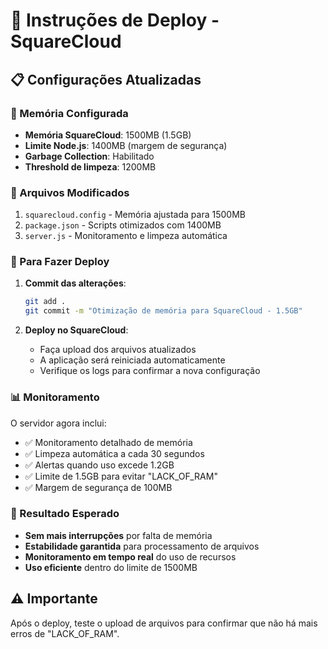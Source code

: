 # 🚀 Instruções de Deploy - SquareCloud

## 📋 Configurações Atualizadas

### 🔧 Memória Configurada
- **Memória SquareCloud**: 1500MB (1.5GB)
- **Limite Node.js**: 1400MB (margem de segurança)
- **Garbage Collection**: Habilitado
- **Threshold de limpeza**: 1200MB

### 📁 Arquivos Modificados
1. `squarecloud.config` - Memória ajustada para 1500MB
2. `package.json` - Scripts otimizados com 1400MB
3. `server.js` - Monitoramento e limpeza automática

### 🔄 Para Fazer Deploy

1. **Commit das alterações**:
   ```bash
   git add .
   git commit -m "Otimização de memória para SquareCloud - 1.5GB"
   ```

2. **Deploy no SquareCloud**:
   - Faça upload dos arquivos atualizados
   - A aplicação será reiniciada automaticamente
   - Verifique os logs para confirmar a nova configuração

### 📊 Monitoramento

O servidor agora inclui:
- ✅ Monitoramento detalhado de memória
- ✅ Limpeza automática a cada 30 segundos
- ✅ Alertas quando uso excede 1.2GB
- ✅ Limite de 1.5GB para evitar "LACK_OF_RAM"
- ✅ Margem de segurança de 100MB

### 🎯 Resultado Esperado

- **Sem mais interrupções** por falta de memória
- **Estabilidade garantida** para processamento de arquivos
- **Monitoramento em tempo real** do uso de recursos
- **Uso eficiente** dentro do limite de 1500MB

## ⚠️ Importante

Após o deploy, teste o upload de arquivos para confirmar que não há mais erros de "LACK_OF_RAM".